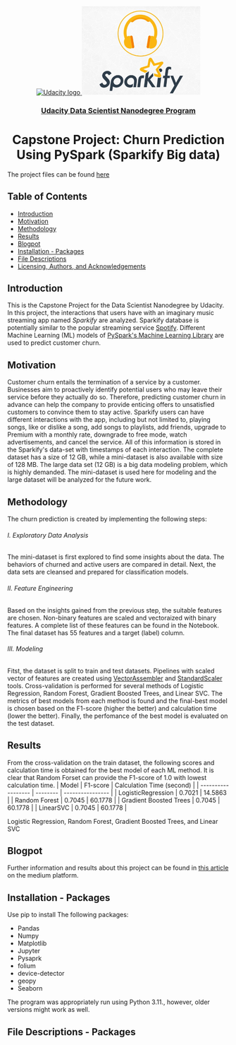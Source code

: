 <p align="center">
  <a href="https://www.udacity.com/">
    <img src='https://course_report_production.s3.amazonaws.com/rich/rich_files/rich_files/5511/s300/udacity-logo.png' alt="Udacity logo" height = 200px>
   </a>


  <a href="https://www.udacity.com/">
    <img src='https://github.com/AliRezghi90/Sparkify-Capstone_Big-Data-Modeling-with-Spark/blob/13975ca5ef5c3a1ca303608875b8e168b3aaf568/SpakifyLogo.jpg' alt="Spakify logo" height = 200px>
   </a>

</p>
<h3 align="center"><a href='https://www.udacity.com/course/data-scientist-nanodegree--nd025'>Udacity Data Scientist Nanodegree Program</a></h3>
<h1 align="center"> Capstone Project: Churn Prediction Using PySpark (Sparkify Big data) </h1>

The project files can be found [here](https://github.com/AliRezghi90/Sparkify-Capstone_Big-Data-Modeling-with-Spark.git) 

## Table of Contents
- [Introduction](#introduction)
- [Motivation](#motivation)
- [Methodology](#methodology)
- [Results](#results)
- [Blogpot](#blogpost)
- [Installation - Packages](#installation)
- [File Descriptions](#files)
- [Licensing, Authors, and Acknowledgements](#licensing)


## Introduction <a name="introduction"></a>
This is the Capstone Project for the Data Scientist Nanodegree by Udacity. In this project, the interactions that users have with an imaginary music streaming app named *Sparkify* are analyzed. Sparkify database is potentially similar to the popular streaming service [Spotify](https://open.spotify.com/). Different Machine Learning (ML) models of [PySpark's Machine Learning Library](https://spark.apache.org/mllib/) are used to predict customer churn.

## Motivation <a name="motivation"></a>
Customer churn entails the termination of a service by a customer. Businesses aim to proactively identify potential users who may leave their service before they actually do so. Therefore, predicting customer churn in advance can help the company to provide enticing offers to unsatisfied customers to convince them to stay active. 
Sparkify users can have different interactions with the app, including but not limited to, playing songs, like or dislike a song, add songs to playlists, add friends, upgrade to Premium with a monthly rate, downgrade to free mode, watch advertisements, and cancel the service. All of this information is stored in the Sparkify's data-set with timestamps of each interaction. The complete dataset has a size of 12 GB, while a mini-dataset is also available with size of 128 MB. The large data set (12 GB) is a big data modeling problem, which is highly demanded. The mini-dataset is used here for modeling and the large dataset will be analyzed for the future work. 


## Methodology <a name="methodology"></a>
The churn prediction is created by implementing the following steps:
###### I. Exploratory Data Analysis
The mini-dataset is first explored to find some insights about the data. The behaviors of churned and active users are compared in detail. Next, the data sets are cleansed and prepared for classification models.

###### II. Feature Engineering
Based on the insights gained from the previous step, the suitable features are chosen. Non-binary features are scaled and vectoraized with binary features. A complete list of these features can be found in the Notebook. The final dataset has 55 features and a target (label) column.

###### III. Modeling
Fitst, the dataset is split to train and test datasets. Pipelines with scaled vector of features are created using [VectorAssembler](https://spark.apache.org/docs/3.1.3/api/python/reference/api/pyspark.ml.feature.VectorAssembler.html) and [StandardScaler](https://spark.apache.org/docs/latest/api/python/reference/api/pyspark.ml.feature.StandardScaler.html) tools. Cross-validation is performed for several methods of Logistic Regression, Random Forest, Gradient Boosted Trees, and Linear SVC. The metrics of best models from each method is found and the final-best model is chosen based on the F1-score (higher the better) and calculation time (lower the better). Finally, the perfomance of the best model is evaluated on the test dataset.

## Results <a name="results"></a>

From the cross-validation on the train dataset, the following scores and calculation time is obtained for the best model of each ML method. It is clear that Random Forset can provide the F1-score of 1.0 with lowest calculation time. 
| Model                  | F1-score | Calculation Time (second) |
| ------------------     | -------- | ----------------          |
| LogisticRegression     | 0.7021   | 14.5863                   |
| Random Forest          | 0.7045   | 60.1778                   |
| Gradient Boosted Trees | 0.7045   | 60.1778                   |
| LinearSVC              | 0.7045   | 60.1778                   |


Logistic Regression, Random Forest, Gradient Boosted Trees, and Linear SVC



## Blogpot <a name="blogpost"></a>

Further information and results about this project can be found in [this article]() on the medium platform.


## Installation - Packages <a name="installation"></a>
Use pip to install The following packages:
* Pandas
* Numpy
* Matplotlib
* Jupyter
* Pysaprk
* folium
* device-detector
* geopy
* Seaborn

The program was appropriately run using Python 3.11., however, older versions might work as well.


## File Descriptions - Packages <a name="files"></a>




